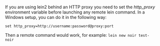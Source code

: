 If you are using lein2 behind an HTTP proxy you need to set the _http_proxy_ environment variable before launching any remote lein command. In a Windows setup, you can do it in the following way:

`set http_proxy=http://username:password@proxy:port`

Then a remote command would work, for example:
`lein new noir test-noir`


